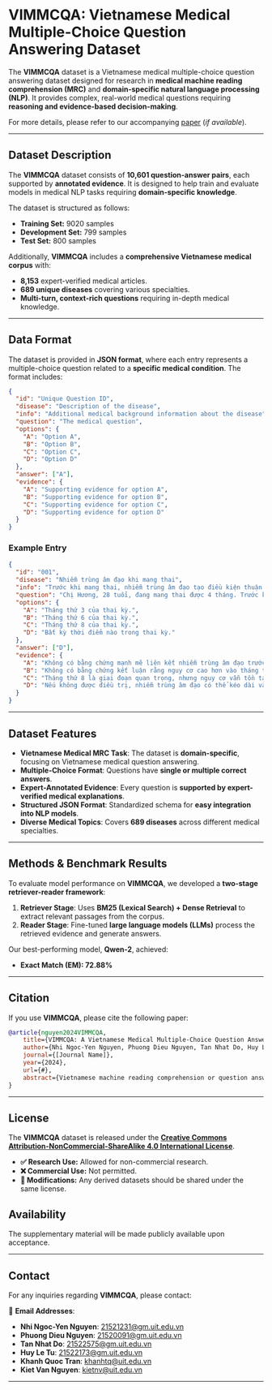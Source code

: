 # **VIMMCQA: Vietnamese Medical Multiple-Choice Question Answering Dataset**

The **VIMMCQA** dataset is a Vietnamese medical multiple-choice question answering dataset designed for research in **medical machine reading comprehension (MRC)** and **domain-specific natural language processing (NLP)**. It provides complex, real-world medical questions requiring **reasoning and evidence-based decision-making**.

For more details, please refer to our accompanying [paper](#) (*if available*).

---

## **Dataset Description**

The **VIMMCQA** dataset consists of **10,601 question-answer pairs**, each supported by **annotated evidence**. It is designed to help train and evaluate models in medical NLP tasks requiring **domain-specific knowledge**.

The dataset is structured as follows:
- **Training Set:** 9020 samples 
- **Development Set:** 799 samples 
- **Test Set:** 800 samples 

Additionally, **VIMMCQA** includes a **comprehensive Vietnamese medical corpus** with:
- **8,153** expert-verified medical articles.
- **689 unique diseases** covering various specialties.
- **Multi-turn, context-rich questions** requiring in-depth medical knowledge.

---

## **Data Format**

The dataset is provided in **JSON format**, where each entry represents a multiple-choice question related to a **specific medical condition**. The format includes:

```json
{
  "id": "Unique Question ID",
  "disease": "Description of the disease",
  "info": "Additional medical background information about the disease",
  "question": "The medical question",
  "options": {
    "A": "Option A",
    "B": "Option B",
    "C": "Option C",
    "D": "Option D"
  },
  "answer": ["A"],
  "evidence": {
    "A": "Supporting evidence for option A",
    "B": "Supporting evidence for option B",
    "C": "Supporting evidence for option C",
    "D": "Supporting evidence for option D"
  }
}
```

### **Example Entry**
```json
{
  "id": "001",
  "disease": "Nhiễm trùng âm đạo khi mang thai",
  "info": "Trước khi mang thai, nhiễm trùng âm đạo tạo điều kiện thuận lợi cho vi khuẩn (E. coli, liên cầu khuẩn nhóm B) xâm nhập vào cơ thể. Những vi khuẩn này có thể tồn tại sâu bên trong trong suốt thai kỳ.",
  "question": "Chị Hương, 28 tuổi, đang mang thai được 4 tháng. Trước khi mang thai, chị đã được chẩn đoán mắc nhiễm trùng âm đạo. Nếu không được điều trị kịp thời, chị Hương có nguy cơ bị vỡ ối vào thời điểm nào trong thai kỳ?",
  "options": {
    "A": "Tháng thứ 3 của thai kỳ.",
    "B": "Tháng thứ 6 của thai kỳ.",
    "C": "Tháng thứ 8 của thai kỳ.",
    "D": "Bất kỳ thời điểm nào trong thai kỳ."
  },
  "answer": ["D"],
  "evidence": {
    "A": "Không có bằng chứng mạnh mẽ liên kết nhiễm trùng âm đạo trước khi mang thai với nguy cơ vỡ ối vào tháng thứ 3.",
    "B": "Không có bằng chứng kết luận rằng nguy cơ cao hơn vào tháng thứ 6.",
    "C": "Tháng thứ 8 là giai đoạn quan trọng, nhưng nguy cơ vẫn tồn tại trong suốt thai kỳ.",
    "D": "Nếu không được điều trị, nhiễm trùng âm đạo có thể kéo dài và làm tăng nguy cơ vỡ ối vào bất kỳ thời điểm nào trong thai kỳ."
  }
}

```

---

## **Dataset Features**
- **Vietnamese Medical MRC Task**: The dataset is **domain-specific**, focusing on Vietnamese medical question answering.
- **Multiple-Choice Format**: Questions have **single or multiple correct answers**.
- **Expert-Annotated Evidence**: Every question is **supported by expert-verified medical explanations**.
- **Structured JSON Format**: Standardized schema for **easy integration into NLP models**.
- **Diverse Medical Topics**: Covers **689 diseases** across different medical specialties.

---

## **Methods & Benchmark Results**

To evaluate model performance on **VIMMCQA**, we developed a **two-stage retriever-reader framework**:

1. **Retriever Stage**: Uses **BM25 (Lexical Search) + Dense Retrieval** to extract relevant passages from the corpus.
2. **Reader Stage**: Fine-tuned **large language models (LLMs)** process the retrieved evidence and generate answers.

Our best-performing model, **Qwen-2**, achieved:
- **Exact Match (EM): 72.88%**
---

## **Citation**
If you use **VIMMCQA**, please cite the following paper:

```bibtex
@article{nguyen2024VIMMCQA,
    title={VIMMCQA: A Vietnamese Medical Multiple-Choice Question Answering Dataset},
    author={Nhi Ngoc-Yen Nguyen, Phuong Dieu Nguyen, Tan Nhat Do, Huy Le Tu, Khanh Quoc Tran, Kiet Van Nguyen},
    journal={[Journal Name]},
    year={2024},
    url={#},
    abstract={Vietnamese machine reading comprehension or question answering, especially in tasks requiring reasoning over specialized domain knowledge like medical information, remains under-researched. To contribute to medical domain reading comprehension, we propose a new dataset and a new framework for low-resource languages like Vietnamese.}
}
```

---

## **License**
The **VIMMCQA** dataset is released under the **[Creative Commons Attribution-NonCommercial-ShareAlike 4.0 International License](https://creativecommons.org/licenses/by-nc-sa/4.0/)**.

- **✅ Research Use:** Allowed for non-commercial research.
- **❌ Commercial Use:** Not permitted.
- **🔄 Modifications:** Any derived datasets should be shared under the same license.

## **Availability** 
The supplementary material will be made publicly available upon acceptance.

---

## **Contact**
For any inquiries regarding **VIMMCQA**, please contact:

📩 **Email Addresses**:
- **Nhi Ngoc-Yen Nguyen**: [21521231@gm.uit.edu.vn](mailto:21521231@gm.uit.edu.vn)
- **Phuong Dieu Nguyen**: [21520091@gm.uit.edu.vn](mailto:21520091@gm.uit.edu.vn)
- **Tan Nhat Do**: [21522575@gm.uit.edu.vn](mailto:21522575@gm.uit.edu.vn)
- **Huy Le Tu**: [21522173@gm.uit.edu.vn](mailto:21522173@gm.uit.edu.vn)
- **Khanh Quoc Tran**: [khanhtq@uit.edu.vn](mailto:khanhtq@uit.edu.vn)
- **Kiet Van Nguyen**: [kietnv@uit.edu.vn](mailto:kietnv@uit.edu.vn)

---
